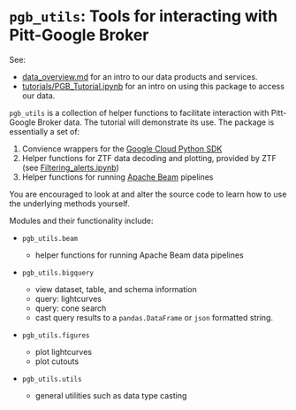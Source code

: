 # `pgb_utils`: Tools for interacting with Pitt-Google Broker

See:
- [data_overview.md](data_overview.md) for an intro to our data products and services.
- [tutorials/PGB_Tutorial.ipynb](tutorials/PGB_Tutorial.ipynb) for an intro on using this package to access our data.

`pgb_utils` is a collection of helper functions to facilitate interaction with Pitt-Google Broker data. The tutorial will demonstrate its use. The package is essentially a set of:

1. Convience wrappers for the [Google Cloud Python SDK](https://cloud.google.com/python/docs/reference)
2. Helper functions for ZTF data decoding and plotting, provided by ZTF (see [Filtering_alerts.ipynb](https://github.com/ZwickyTransientFacility/ztf-avro-alert/blob/master/notebooks/Filtering_alerts.ipynb))
3. Helper functions for running [Apache Beam](https://beam.apache.org/) pipelines

You are encouraged to look at and alter the source code to learn how to use the underlying methods yourself.

Modules and their functionality include:

- `pgb_utils.beam`
    - helper functions for running Apache Beam data pipelines

- `pgb_utils.bigquery`
    - view dataset, table, and schema information
    - query: lightcurves
    - query: cone search
    - cast query results to a `pandas.DataFrame` or `json` formatted string.

- `pgb_utils.figures`
    - plot lightcurves
    - plot cutouts

- `pgb_utils.utils`
    - general utilities such as data type casting
